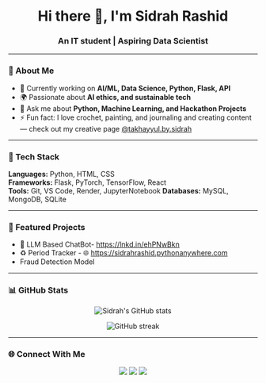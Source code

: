 <h1 align="center">Hi there 👋, I'm Sidrah Rashid</h1>
<h3 align="center">An IT student | Aspiring Data Scientist</h3>

---

### 🌱 About Me
- 🔭 Currently working on **AI/ML, Data Science, Python, Flask, API**
- 🌍 Passionate about **AI ethics, and sustainable tech**
- 💬 Ask me about **Python, Machine Learning, and Hackathon Projects**
- ⚡ Fun fact: I love crochet, painting, and journaling and creating content— check out my creative page [@takhayyul.by.sidrah](https://www.instagram.com/takhayyul.by.sidrah/)

---

### 🧰 Tech Stack
**Languages:** Python, HTML, CSS  
**Frameworks:** Flask, PyTorch, TensorFlow, React  
**Tools:** Git, VS Code, Render, JupyterNotebook
**Databases:** MySQL, MongoDB, SQLite

---

### 🚀 Featured Projects
- 🧠 LLM Based ChatBot- https://lnkd.in/ehPNwBkn
- ♻️ Period Tracker - 🌐 https://sidrahrashid.pythonanywhere.com 
-  Fraud Detection Model

---

### 📊 GitHub Stats
<p align="center">
  <img src="https://github-readme-stats.vercel.app/api?username=sidrahrashid&show_icons=true&theme=tokyonight" alt="Sidrah's GitHub stats" />
</p>

<p align="center">
  <img src="https://github-readme-streak-stats.herokuapp.com/?user=sidrahrashid&theme=tokyonight" alt="GitHub streak" />
</p>

---

### 🌐 Connect With Me
<p align="center">
  <a href="https://linkedin.com/in/sidrahrashid"><img src="https://img.shields.io/badge/LinkedIn-blue?style=for-the-badge&logo=linkedin"></a>
  <a href="mailto:sidrahrashid799@gmail.com"><img src="https://img.shields.io/badge/Gmail-red?style=for-the-badge&logo=gmail"></a>
  <a href="https://www.instagram.com/takhayyul.by.sidrah"><img src="https://img.shields.io/badge/Instagram-pink?style=for-the-badge&logo=instagram"></a>
</p>
